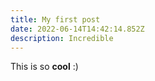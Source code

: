 ```yaml
---
title: My first post
date: 2022-06-14T14:42:14.852Z
description: Incredible
---
```

This is so **cool** :)